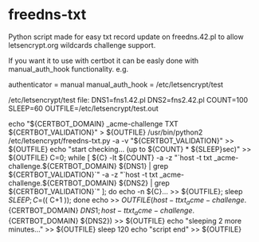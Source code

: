 # freedns-txt
Python script made for easy txt record update on freedns.42.pl to allow letsencrypt.org wildcards challenge support.

If you want it to use with certbot it can be easly done with manual_auth_hook functionality.
e.g.

authenticator = manual
manual_auth_hook = /etc/letsencrypt/test

/etc/letsencrypt/test file:
DNS1=fns1.42.pl
DNS2=fns2.42.pl
COUNT=100
SLEEP=60
OUTFILE=/etc/letsencrypt/test.out

echo "${CERTBOT_DOMAIN} _acme-challenge TXT ${CERTBOT_VALIDATION}" > ${OUTFILE}
/usr/bin/python2 /etc/letsencrypt/freedns-txt.py -a -v "${CERTBOT_VALIDATION}" >> ${OUTFILE}
echo "start checking... (up to ${COUNT} * ${SLEEP}sec)" >> ${OUTFILE}
C=0; while [ ${C} -lt ${COUNT} -a -z "`host -t txt _acme-challenge.${CERTBOT_DOMAIN} ${DNS1} | grep ${CERTBOT_VALIDATION}`" -a -z "`host -t txt _acme-challenge.${CERTBOT_DOMAIN} ${DNS2} | grep ${CERTBOT_VALIDATION}`" ]; do echo -n ${C}... >> ${OUTFILE}; sleep ${SLEEP}; C=$(( C+1 )); done
echo >> ${OUTFILE}
(host -t txt _acme-challenge.${CERTBOT_DOMAIN} ${DNS1}; host -t txt _acme-challenge.${CERTBOT_DOMAIN} ${DNS2}) >> ${OUTFILE}
echo "sleeping 2 more minutes..." >> ${OUTFILE}
sleep 120
echo "script end" >> ${OUTFILE}
